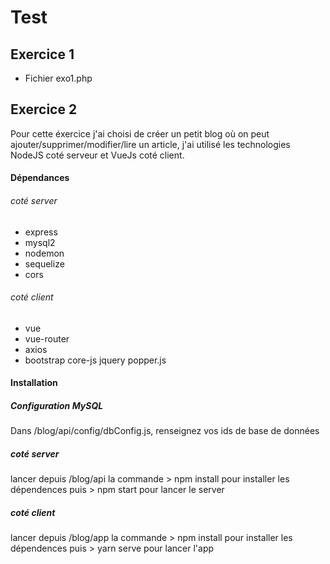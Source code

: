 # Test

## Exercice 1
* Fichier exo1.php

## Exercice 2
Pour cette éxercice j'ai choisi de créer un petit blog où on peut ajouter/supprimer/modifier/lire un article, j'ai utilisé les technologies NodeJS coté serveur et VueJs coté client.

#### Dépendances
###### coté server
* express
* mysql2
* nodemon
* sequelize
* cors
###### coté client
* vue
* vue-router
* axios
* bootstrap core-js jquery popper.js

#### Installation
##### Configuration MySQL
Dans /blog/api/config/dbConfig.js, renseignez vos ids de base de données 
##### coté server
lancer depuis /blog/api la commande > npm install pour installer les dépendences puis > npm start pour lancer le server
##### coté client 
lancer depuis /blog/app la commande > npm install pour installer les dépendences puis > yarn serve pour lancer l'app
